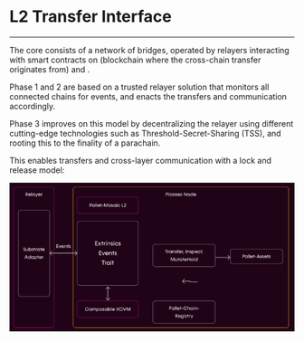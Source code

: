 # L2 Transfer Interface 

---

The core consists of a network of bridges, operated by relayers interacting with 
smart contracts on (blockchain where the cross-chain transfer originates from) 
and .

Phase 1 and 2 are based on a trusted relayer solution that monitors all 
connected chains for events, and enacts the transfers and communication 
accordingly.

Phase 3 improves on this model by decentralizing the relayer using different 
cutting-edge technologies such as Threshold-Secret-Sharing (TSS), and rooting 
this to the finality of a parachain.

This enables transfers and cross-layer communication with a lock and release 
model:

![Interface Graphic](./l2-comm-interface.png)
